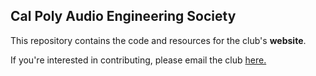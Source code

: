 ## Cal Poly Audio Engineering Society
This repository contains the code and resources for the club's **website**.

If you're interested in contributing, please email the club [here.](mailto:audioengineering@calpoly.edu)
